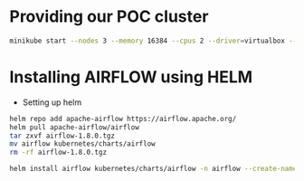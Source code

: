 # Providing our POC cluster 

```sh
minikube start --nodes 3 --memory 16384 --cpus 2 --driver=virtualbox --disk-size 200GB
```

# Installing AIRFLOW using HELM
- Setting up helm
```sh
helm repo add apache-airflow https://airflow.apache.org/
helm pull apache-airflow/airflow
tar zxvf airflow-1.8.0.tgz
mv airflow kubernetes/charts/airflow
rm -rf airflow-1.8.0.tgz
```

```sh
helm install airflow kubernetes/charts/airflow -n airflow --create-namespace --debug
```
